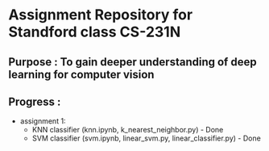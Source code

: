 # Assignment Repository for Standford class CS-231N

## Purpose : To gain deeper understanding of deep learning for computer vision

## Progress :
- assignment 1: 
    - KNN classifier (knn.ipynb, k_nearest_neighbor.py) - Done
    - SVM classifier (svm.ipynb, linear_svm.py, linear_classifier.py) - Done
